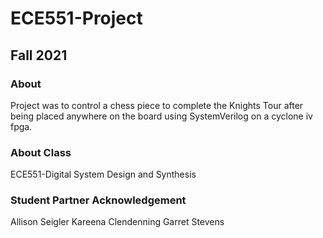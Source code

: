 # ECE551-Project
## Fall 2021
### About
Project was to control a chess piece to complete the Knights Tour after being placed anywhere on the board using SystemVerilog on a cyclone iv fpga.
### About Class
ECE551-Digital System Design and Synthesis
### Student Partner Acknowledgement
Allison Seigler
Kareena Clendenning
Garret Stevens
